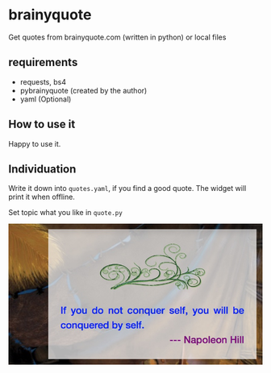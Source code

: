 # brainyquote
Get quotes from brainyquote.com (written in python) or local files

## requirements
* requests, bs4
* pybrainyquote (created by the author)
* yaml (Optional)

## How to use it
Happy to use it.

## Individuation

Write it down into `quotes.yaml`, if you find a good quote. The widget will print it when offline.

Set topic what you like in `quote.py`

![](https://github.com/Freakwill/brainyquote/blob/master/screenshot1.png)
